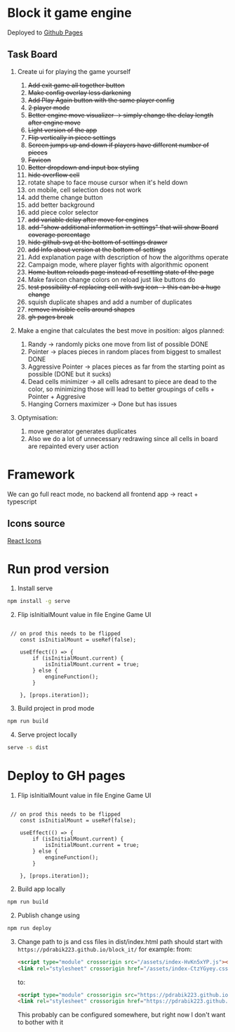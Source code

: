 # Block it game engine

Deployed to [Github Pages](https://pdrabik223.github.io/block_it/)

## Task Board

1. Create ui for playing the game yourself
   1. ~~Add exit game all together button~~
   2. ~~Make config overlay less darkening~~
   3. ~~Add Play Again button with the same player config~~
   4. ~~2 player mode~~
   5. ~~Better engine move visualizer -> simply change the delay length after engine move~~
   6. ~~Light version of the app~~
   7. ~~Flip vertically in piece settings~~
   8. ~~Screen jumps up and down if players have different number of pieces~~
   9. ~~Favicon~~
   10. ~~Better dropdown and input box styling~~
   11. ~~hide overflow cell~~
   12. rotate shape to face mouse cursor when it's held down  
   13. on mobile, cell selection does not work
   14. add theme change button
   15. add better background
   16. add piece color selector
   17. ~~add variable delay after move for engines~~
   18. ~~add "show additional information in settings" that will show Board coverage percentage~~ 
   19. ~~hide github svg at the bottom of settings drawer~~
   20. ~~add Info about version at the bottom of settings~~
   21. Add explanation page with description of how the algorithms operate
   22. Campaign mode, where player fights with algorithmic oponent 
   23. ~~Home button reloads page instead of resetting state of the page~~
   24. Make favicon change colors on reload just like buttons do 
   25. ~~test possibility of replacing cell with svg icon -> this can be a huge change~~
   26. squish duplicate shapes and add a number of duplicates
   27. ~~remove invisible cells around shapes~~
   28. ~~gh pages break~~

2. Make a engine that calculates the best move in position:
    algos planned:
    1. Randy -> randomly picks one move from list of possible DONE
    2. Pointer -> places pieces in random places from biggest to smallest DONE
    3. Aggressive Pointer -> places pieces as far from the starting point as possible (DONE but it sucks)
    4. Dead cells minimizer -> all cells adresant to piece are dead to the color, so minimizing those will lead to better groupings of cells + Pointer + Aggresive
    5. Hanging Corners maximizer -> Done but has issues

3. Optymisation:
   1. move generator generates duplicates
   2. Also we do a lot of unnecessary redrawing since all cells in board are repainted every user action

# Framework
We can go full react mode, no backend all frontend app -> react + typescript 

## Icons source
[React Icons](https://react-icons.github.io/react-icons/)

# Run prod version
1. Install serve
``` bash
npm install -g serve
```
2. Flip isInitialMount value in file Engine Game UI
``` tsx

 // on prod this needs to be flipped
    const isInitialMount = useRef(false);

    useEffect(() => {
        if (isInitialMount.current) {
            isInitialMount.current = true;
        } else {
            engineFunction();
        }

    }, [props.iteration]);

```

3. Build project in prod mode
``` bash
npm run build
```
4. Serve project locally 
``` bash
serve -s dist
```

# Deploy to GH pages

1. Flip isInitialMount value in file Engine Game UI
``` tsx

 // on prod this needs to be flipped
    const isInitialMount = useRef(false);

    useEffect(() => {
        if (isInitialMount.current) {
            isInitialMount.current = true;
        } else {
            engineFunction();
        }

    }, [props.iteration]);

```

2. Build app locally 
``` bash
npm run build
```

2. Publish change using 
``` bash
npm run deploy
```

3. Change path to js and css files in dist/index.html path should start with ```https://pdrabik223.github.io/block_it/```
for example: 
   from:
   ``` html
   <script type="module" crossorigin src="/assets/index-HvKn5xYP.js"></script>
   <link rel="stylesheet" crossorigin href="/assets/index-CtzYGyey.css">
   ```  
   to: 
   ``` html
   <script type="module" crossorigin src="https://pdrabik223.github.io/block_it/assets/index-HvKn5xYP.js"></script>
   <link rel="stylesheet" crossorigin href="https://pdrabik223.github.io/block_it/assets/index-CtzYGyey.css">
   ```
   This probably can be configured somewhere, but right now I don't want to bother with it   
